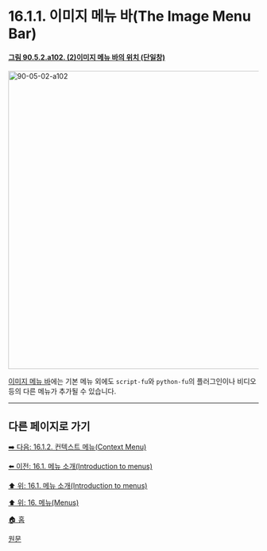 # 16.1.1. 이미지 메뉴 바(The Image Menu Bar)

<a id="90-05-02-a102"></a>

#### [그림 90.5.2.a102. (2)이미지 메뉴 바의 위치 (단일창)](./90-05-02-image_menu.md#90-05-02-a102)
<img width="980" height="600" alt="90-05-02-a102" src="https://github.com/wonder13662/gimp/assets/15767104/b7f33bf2-b531-413b-8b73-c2c7e8ca7202" />

[이미지 메뉴 바](./19-glossaryx-image_menu_bar.md)에는 기본 메뉴 외에도 `script-fu`와 `python-fu`의 플러그인이나 비디오 등의 다른 메뉴가 추가될 수 있습니다.

***

## 다른 페이지로 가기

[➡️ 다음: 16.1.2. 컨텍스트 메뉴(Context Menu)](./16-01-02-context_menus.md)

[⬅️ 이전: 16.1. 메뉴 소개(Introduction to menus)](./16-01-00-introduction_to_menus.md)

[⬆️ 위: 16.1. 메뉴 소개(Introduction to menus)](./16-01-00-introduction_to_menus.md)

[⬆️ 위: 16. 메뉴(Menus)](./16-00-menus.md)

[🏠 홈](./00-home.md)

[원문](https://docs.gimp.org/2.10/ko/menus.html#idm22499)